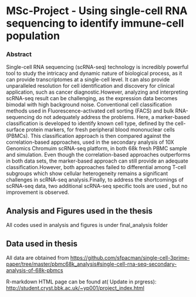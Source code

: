 # MSc-Project - Using single-cell RNA sequencing to identify immune-cell population
### Abstract 
Single-cell RNA sequencing (scRNA-seq) technology is incredibly powerful tool to study the intricacy and dynamic nature of biological process, as it can provide transcriptomes at a single-cell level. It can also provide unparalleled resolution for cell identification and discovery for clinical application, such as cancer diagnostic.However, analyzing and interpreting scRNA-seq result can be challenging, as the expression data becomes bimodal with high background noise. Conventional cell classification methods used in Fluorescence-activated cell sorting (FACS) and bulk RNA-sequencing do not adequately address the problems. Here, a marker-based classification is developed to identify known cell type, defined by the cell-surface protein markers, for fresh peripheral blood mononuclear cells (PBMCs). This classification approach is then compared against the correlation-based approaches, used in the secondary analysis of 10X Genomics Chromuim scRNA-seq platform, in both 68k fresh PBMC sample and simulation. Even though the correlation-based approaches outperforms in both data sets, the marker-based approach can still provide an adequate classification.However, both approaches failed to differential among T-cell subgroups which show  cellular heterogeneity remains a significant challenges in scRNA-seq analysis.Finally, to address the shortcomings of scRNA-seq data, two additional scRNA-seq specific tools are used , but no improvement is observed.

## Analysis and Figures used in the thesis 
All codes used in analysis and figures is under final_analysis folder

## Data used in thesis 
All data are obtained from https://github.com/sfpacman/single-cell-3prime-paper/tree/master/pbmc68k_analysis#single-cell-rna-seq-secondary-analysis-of-68k-pbmcs


R-markdown HTML page can be found at( Update in prgress):
http://student.cryst.bbk.ac.uk/~yp001/project_index.html
